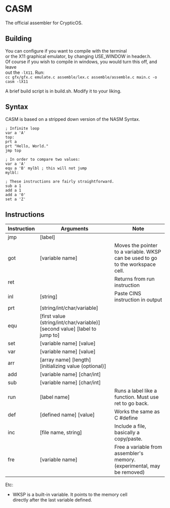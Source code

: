 
# CASM
The official assembler for CrypticOS.  

## Building
You can configure if you want to compile with the terminal  
or the X11 graphical emulator, by changing USE_WINDOW in header.h.  
Of course if you wish to compile in windows, you would turn this off, and leave  
out the `-lX11`.
Run:  
`cc gfx/gfx.c emulate.c assemble/lex.c assemble/assemble.c main.c -o casm -lX11`  

A brief build script is in build.sh. Modify it to your liking.

## Syntax
CASM is based on a stripped down version of the NASM Syntax.  
```
; Infinite loop
var a 'A'
top:
prt a
prt "Hello, World."
jmp top

; In order to compare two values:
var a 'A'
equ a 'B' mylbl ; this will not jump
mylbl:

; These instructions are fairly straightforward.
sub a 1
add a 1
add a '0'
set a 'Z'
```

## Instructions
| Instruction | Arguments | Note |
|--|--|--|
| jmp | [label] |
| got | [variable name] | Moves the pointer to a variable. WKSP can be used to go to the workspace cell. |
| ret | | Returns from run instruction |
| inl | [string] | Paste CINS instruction in output |
| prt | [string/int/char/variable] |
| equ | [first value (string/int/char/variable)] [second value] [label to jump to] |
| set | [variable name] [value] |
| var | [variable name] [value] |
| arr | [array name] [length] [initializing value (optional)] |
| add | [variable name] [char/int] |
| sub | [variable name] [char/int] |
| run | [label name] | Runs a label like a function. Must use ret to go back. |
| def | [defined name] [value] | Works the same as C #define |
| inc | [file name, string] | Include a file, basically a copy/paste. |
| fre | [variable name] | Free a variable from assembler's memory. (experimental, may be removed) |

Etc:
- WKSP is a built-in variable. It points to the memory cell  
directly after the last variable defined.
